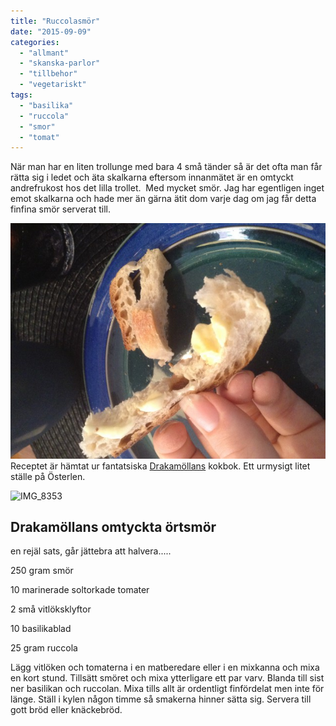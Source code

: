 ```yaml
---
title: "Ruccolasmör"
date: "2015-09-09"
categories: 
  - "allmant"
  - "skanska-parlor"
  - "tillbehor"
  - "vegetariskt"
tags: 
  - "basilika"
  - "ruccola"
  - "smor"
  - "tomat"
---
```


När man har en liten trollunge med bara 4 små tänder så är det ofta man får rätta sig i ledet och äta skalkarna eftersom innanmätet är en omtyckt andrefrukost hos det lilla trollet.  Med mycket smör. Jag har egentligen inget emot skalkarna och hade mer än gärna ätit dom varje dag om jag får detta finfina smör serverat till.

![IMG_8990](/static/img/IMG_8990-632x472.jpg)
Receptet är hämtat ur fantatsiska [Drakamöllans](https://www.drakamollan.se/) kokbok. Ett urmysigt litet ställe på Österlen.

![IMG_8353](/static/img/IMG_8353)

## Drakamöllans omtyckta örtsmör

en rejäl sats, går jättebra att halvera.....

250 gram smör

10 marinerade soltorkade tomater

2 små vitlöksklyftor

10 basilikablad

25 gram ruccola

Lägg vitlöken och tomaterna i en matberedare eller i en mixkanna och mixa en kort stund. Tillsätt smöret och mixa ytterligare ett par varv. Blanda till sist ner basilikan och ruccolan. Mixa tills allt är ordentligt finfördelat men inte för länge. Ställ i kylen någon timme så smakerna hinner sätta sig. Servera till gott bröd eller knäckebröd.
